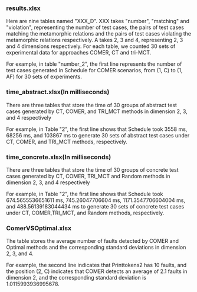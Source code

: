 ### results.xlsx

Here are nine tables named "XXX_D". XXX takes "number", "matching" and "violation", representing the number of test cases, the pairs of test cases matching the metamorphic relations and the pairs of test cases violating the metamorphic relations respectively. A takes 2, 3 and 4, representing 2, 3 and 4 dimensions respectively.  For each table, we counted 30 sets of experimental data  for approaches COMER, CT and tri-MCT.

For example, in table "number_2", the first line represents the number of test cases generated in Schedule for COMER scenarios, from (1, C) to (1, AF) for 30 sets of experiments.

### time_abstract.xlsx(In milliseconds)

There are three tables that store the time of 30 groups of abstract test cases generated by CT, COMER, and TRI_MCT methods in dimension 2, 3, and 4 respectively  

For example, in Table "2", the first line shows that Schedule took 3558 ms, 68256 ms, and 103867 ms to generate 30 sets of abstract test cases under CT, COMER, and TRI_MCT methods, respectively. 

### time_concrete.xlsx(In milliseconds)

There are three tables that store the time of 30 groups of concrete test cases generated by CT, COMER, TRI_MCT and Random methods in dimension 2, 3, and 4 respectively  

For example, in Table "2", the first line shows that Schedule took 674.5655536651611 ms, 745.26047706604 ms, 1171.3547706604004 ms, and 488.56139183044434 ms to generate 30 sets of concrete test cases under CT, COMER,TRI_MCT, and Random methods, respectively. 

### ComerVSOptimal.xlsx

The table stores the average number of faults detected by COMER and Optimal methods and the corresponding standard deviations  in dimension 2, 3, and 4.

For example, the second line indicates that Printtokens2 has 10 faults, and the position (2, C) indicates that COMER detects an average of 2.1 faults in dimension 2, and the corresponding standard deviation is 1.0115993936995678.